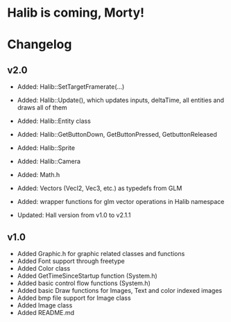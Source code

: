 # Halib is coming, Morty!

# Changelog
## v2.0
- Added: Halib::SetTargetFramerate(...)
- Added: Halib::Update(), which updates inputs, deltaTime, all entities and draws all of them
- Added: Halib::Entity class
- Added: Halib::GetButtonDown, GetButtonPressed, GetbuttonReleased
- Added: Halib::Sprite
- Added: Halib::Camera
- Added: Math.h
- Added: Vectors (VecI2, Vec3, etc.) as typedefs from GLM
- Added: wrapper functions for glm vector operations in Halib namespace

- Updated: Hall version from v1.0 to v2.1.1

## v1.0

- Added Graphic.h for graphic related classes and functions
- Added Font support through freetype
- Added Color class
- Added GetTimeSinceStartup function (System.h)
- Added basic control flow functions (System.h)
- Added basic Draw functions for Images, Text and color indexed images
- Added bmp file support for Image class
- Added Image class
- Added README.md
